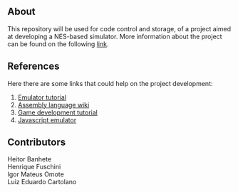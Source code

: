 ## About
This repository will be used for code control and storage, of a project aimed at developing a NES-based simulator. More information about the project can be found on the following [link](http://www.ic.unicamp.br/~rodolfo/Cursos/mc861/2019s2/). 

## References
Here there are some links that could help on the project development:
1. [Emulator tutorial](http://skilldrick.github.io/easy6502/)
2. [Assembly language wiki](http://wiki.nesdev.com/w/index.php/CPU)
3. [Game development tutorial](http://nintendoage.com/forum/messageview.cfm?catid=22&threadid=7155)
4. [Javascript emulator](https://github.com/takahirox/nes-js)


## Contributors
Heitor Banhete\
Henrique Fuschini\
Igor Mateus Omote\
Luiz Eduardo Cartolano
